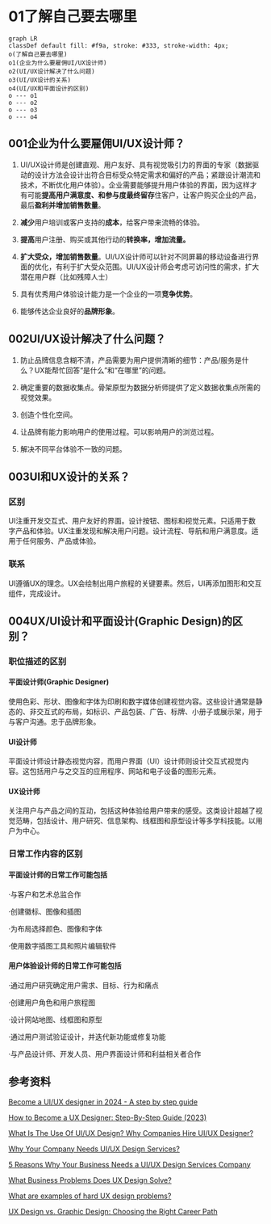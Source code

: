 # 01了解自己要去哪里

```mermaid
graph LR
classDef default fill: #f9a, stroke: #333, stroke-width: 4px;
o(了解自己要去哪里)
o1(企业为什么要雇佣UI/UX设计师)
o2(UI/UX设计解决了什么问题)
o3(UI/UX设计的关系)
o4(UI/UX和平面设计的区别)
o --- o1
o --- o2
o --- o3
o --- o4
```



## 001企业为什么要雇佣UI/UX设计师？

1. UI/UX设计师是创建直观、用户友好、具有视觉吸引力的界面的专家（数据驱动的设计方法会设计出符合目标受众特定需求和偏好的产品；紧跟设计潮流和技术，不断优化用户体验）。企业需要能够提升用户体验的界面，因为这样才有可能**提高用户满意度、和参与度最终留存**住客户，让客户购买企业的产品，最后**盈利并增加销售数量**。

2. **减少**用户培训或客户支持的**成本**，给客户带来流畅的体验。

3. **提高**用户注册、购买或其他行动的**转换率，增加流量。**

4. **扩大受众，增加销售数量**。UI/UX设计师可以针对不同屏幕的移动设备进行界面的优化，有利于扩大受众范围。UI/UX设计师会考虑可访问性的需求，扩大潜在用户群（比如残障人士）

5. 具有优秀用户体验设计能力是一个企业的一项**竞争优势**。

6. 能够传达企业良好的**品牌形象**。

## 002UI/UX设计解决了什么问题？

1. 防止品牌信息含糊不清，产品需要为用户提供清晰的细节：产品/服务是什么？UX能帮忙回答“是什么”和“在哪里”的问题。

2. 确定重要的数据收集点。骨架原型为数据分析师提供了定义数据收集点所需的视觉效果。

3. 创造个性化空间。

4. 让品牌有能力影响用户的使用过程。可以影响用户的浏览过程。

5. 解决不同平台体验不一致的问题。

## 003UI和UX设计的关系？

### 区别

UI注重开发交互式、用户友好的界面。设计按钮、图标和视觉元素。只适用于数字产品和体验。UX注重发现和解决用户问题。设计流程、导航和用户满意度。适用于任何服务、产品或体验。

### 联系

UI遵循UX的理念。UX会绘制出用户旅程的关键要素。然后，UI再添加图形和交互组件，完成设计。

## 004UX/UI设计和平面设计(Graphic Design)的区别？

### 职位描述的区别

#### 平面设计师(Graphic Designer)

使用色彩、形状、图像和字体为印刷和数字媒体创建视觉内容。这些设计通常是静态的、非交互式的布局，如标识、产品包装、广告、标牌、小册子或展示架，用于与客户沟通。忠于品牌形象。

#### UI设计师

平面设计师设计静态视觉内容，而用户界面（UI）设计师则设计交互式视觉内容。这包括用户与之交互的应用程序、网站和电子设备的图形元素。

#### UX设计师

关注用户与产品之间的互动，包括这种体验给用户带来的感受。这类设计超越了视觉范畴，包括设计、用户研究、信息架构、线框图和原型设计等多学科技能。以用户为中心。

### 日常工作内容的区别

#### 平面设计师的日常工作可能包括

·与客户和艺术总监合作

·创建徽标、图像和插图

·为布局选择颜色、图像和字体

·使用数字插图工具和照片编辑软件

#### 用户体验设计师的日常工作可能包括

·通过用户研究确定用户需求、目标、行为和痛点

·创建用户角色和用户旅程图

·设计网站地图、线框图和原型

·通过用户测试验证设计，并迭代新功能或修复功能

·与产品设计师、开发人员、用户界面设计师和利益相关者合作

## 参考资料

[Become a UI/UX designer in 2024 - A step by step guide](https://www.youtube.com/watch?v=HmKwiEmJIdM)

[How to Become a UX Designer: Step-By-Step Guide (2023)](https://blog.hubspot.com/website/become-a-ux-designer#:~:text=Take%20a%20UX%20design%20course.%20Create%20some%20designs,Network.%20Apply%20to%20UX%20designer%20jobs.%20Keep%20learning.)

[What Is The Use Of UI/UX Design? Why Companies Hire UI/UX Designer?](https://www.linkedin.com/pulse/what-use-uiux-design-why-companies-hire-designer-h2e6f)

[Why Your Company Needs UI/UX Design Services?](https://www.vlinkinfo.com/blog/why-your-company-needs-uiux-design-services/)

[5 Reasons Why Your Business Needs a UI/UX Design Services Company](https://thebossmagazine.com/ui-ux-design-services/)

[What Business Problems Does UX Design Solve?](https://yujdesigns.medium.com/what-business-problems-does-ux-design-solve-89d97982c0a2)

[What are examples of hard UX design problems?](https://www.quora.com/What-are-examples-of-hard-UX-design-problems)

[UX Design vs. Graphic Design: Choosing the Right Career Path](https://www.coursera.org/articles/ux-design-vs-graphic-design)